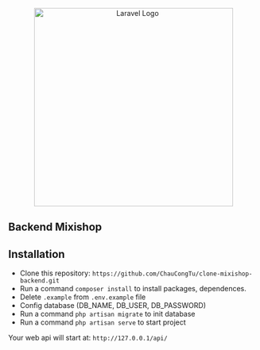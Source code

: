 <p align="center"><a href="https://laravel.com" target="_blank"><img src="https://raw.githubusercontent.com/laravel/art/master/logo-lockup/5%20SVG/2%20CMYK/1%20Full%20Color/laravel-logolockup-cmyk-red.svg" width="400" alt="Laravel Logo"></a></p>

## Backend Mixishop

## Installation

- Clone this repository: 
```https://github.com/ChauCongTu/clone-mixishop-backend.git```
- Run a command ```composer install``` to install packages, dependences.
- Delete ```.example``` from ```.env.example``` file
- Config database (DB_NAME, DB_USER, DB_PASSWORD)
- Run a command ```php artisan migrate``` to init database
- Run a command ```php artisan serve``` to start project

Your web api will start at: ```http://127.0.0.1/api/```
